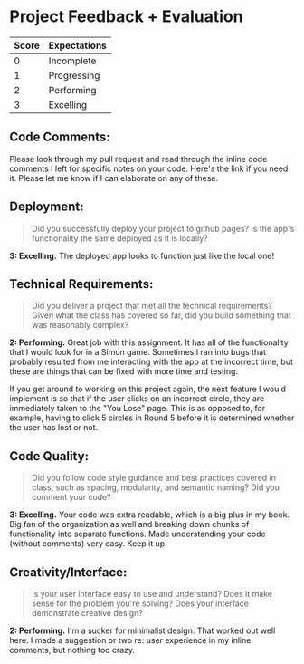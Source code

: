 # Project Feedback + Evaluation

| Score | Expectations |
| --- | --- |
| 0 | Incomplete |
| 1 | Progressing |
| 2 | Performing |
| 3 | Excelling |

## Code Comments:

Please look through my pull request and read through the inline code comments I left for specific notes on your code. Here's the link if you need it. Please let me know if I can elaborate on any of these.

## Deployment:

> Did you successfully deploy your project to github pages? Is the app's functionality the same deployed as it is locally?

**3: Excelling.** The deployed app looks to function just like the local one!

## Technical Requirements:

> Did you deliver a project that met all the technical requirements? Given what the class has covered so far, did you build something that was reasonably complex?

**2: Performing.** Great job with this assignment. It has all of the functionality that I would look for in a Simon game. Sometimes I ran into bugs that probably resulted from me interacting with the app at the incorrect time, but these are things that can be fixed with more time and testing.

If you get around to working on this project again, the next feature I would implement is so that if the user clicks on an incorrect circle, they are immediately taken to the "You Lose" page. This is as opposed to, for example, having to click 5 circles in Round 5 before it is determined whether the user has lost or not.

## Code Quality:

> Did you follow code style guidance and best practices covered in class, such as spacing, modularity, and semantic naming? Did you comment your code?

**3: Excelling.** Your code was extra readable, which is a big plus in my book. Big fan of the organization as well and breaking down chunks of functionality into separate functions. Made understanding your code (without comments) very easy. Keep it up.

## Creativity/Interface:

> Is your user interface easy to use and understand? Does it make sense for the problem you're solving? Does your interface demonstrate creative design?

**2: Performing.** I'm a sucker for minimalist design. That worked out well here. I made a suggestion or two re: user experience in my inline comments, but nothing too crazy.
